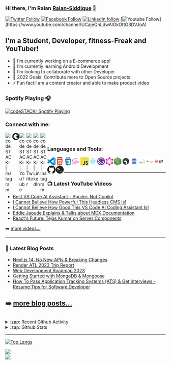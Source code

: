 ### Hi there, I'm Raian [Raian-Siddique][website] 👋

<!-- [![Facebook Follow](https://img.shields.io/badge/facebook-%231877F2.svg?&style=for-the-badge&logo=facebook&logoColor=white)](https://facebook.com/raiansiddique01/) -->
[![Twitter Follow](https://img.shields.io/badge/twitter-%231DA1F2.svg?&style=for-the-badge&logo=twitter&logoColor=white)](https://twitter.com/raiansiddique)
[![Facebook Follow](https://img.shields.io/badge/instagram-%23E4405F.svg?&style=for-the-badge&logo=instagram&logoColor=white)](https://www.instagram.com/raiansiddique/)
[![LinkedIn follow](https://img.shields.io/badge/linkedin-%230077B5.svg?&style=for-the-badge&logo=linkedin&logoColor=white)](https://www.linkedin.com/in/raiansiddique/)
[![Youtube Follow](https://img.shields.io/badge/youtube-%23FF0000.svg?&style=for-the-badge&logo=youtube&logoColor=white")](https://www.youtube.com/channel/UCajeQhLdwAlGkOttO3DVJoA)

## I'm a Student, Developer, fitness-Freak and YouTuber!

- 🔭 I’m currently working on a E-commerce app!
- 🌱 I’m currently learning Android Development
- 👯 I’m looking to collaborate with other Developer
- 🥅 2022 Goals: Contribute more to Open Source projects
- ⚡ Fun fact:I am a content creator and able to make product video

### Spotify Playing 🎧

[<img src="https://now-playing-codestackr.vercel.app/api/spotify-playing" alt="codeSTACKr Spotify Playing" width="350" />](https://open.spotify.com/user/swyqyimdc12jajde4vpwd2x1b)

### Connect with me:

[<img align="left" alt="codeSTACKr | Instagram" width="22px" src="https://cdn.jsdelivr.net/npm/simple-icons@v3/icons/facebook.svg" />][facebook]
[<img align="left" alt="codeSTACKr.com" width="22px" src="https://raw.githubusercontent.com/iconic/open-iconic/master/svg/globe.svg" />][website]
[<img align="left" alt="codeSTACKr | YouTube" width="22px" src="https://cdn.jsdelivr.net/npm/simple-icons@v3/icons/youtube.svg" />][youtube]
[<img align="left" alt="codeSTACKr | Twitter" width="22px" src="https://cdn.jsdelivr.net/npm/simple-icons@v3/icons/twitter.svg" />][twitter]
[<img align="left" alt="codeSTACKr | LinkedIn" width="22px" src="https://cdn.jsdelivr.net/npm/simple-icons@v3/icons/linkedin.svg" />][linkedin]
[<img align="left" alt="codeSTACKr | Instagram" width="22px" src="https://cdn.jsdelivr.net/npm/simple-icons@v3/icons/instagram.svg" />][instagram]

<br />

### Languages and Tools:

[<img align="left" alt="Visual Studio Code" width="26px" src="https://raw.githubusercontent.com/github/explore/80688e429a7d4ef2fca1e82350fe8e3517d3494d/topics/visual-studio-code/visual-studio-code.png" />][webdevplaylist]
[<img align="left" alt="HTML5" width="26px" src="https://raw.githubusercontent.com/github/explore/80688e429a7d4ef2fca1e82350fe8e3517d3494d/topics/html/html.png" />][webdevplaylist]
[<img align="left" alt="CSS3" width="26px" src="https://raw.githubusercontent.com/github/explore/80688e429a7d4ef2fca1e82350fe8e3517d3494d/topics/css/css.png" />][cssplaylist]
[<img align="left" alt="Sass" width="26px" src="https://raw.githubusercontent.com/github/explore/80688e429a7d4ef2fca1e82350fe8e3517d3494d/topics/sass/sass.png" />][cssplaylist]
[<img align="left" alt="JavaScript" width="26px" src="https://raw.githubusercontent.com/github/explore/80688e429a7d4ef2fca1e82350fe8e3517d3494d/topics/javascript/javascript.png" />][jsplaylist]
[<img align="left" alt="React" width="26px" src="https://raw.githubusercontent.com/github/explore/80688e429a7d4ef2fca1e82350fe8e3517d3494d/topics/react/react.png" />][reactplaylist]
[<img align="left" alt="Gatsby" width="26px" src="https://raw.githubusercontent.com/github/explore/e94815998e4e0713912fed477a1f346ec04c3da2/topics/gatsby/gatsby.png" />][webdevplaylist]
[<img align="left" alt="GraphQL" width="26px" src="https://raw.githubusercontent.com/github/explore/80688e429a7d4ef2fca1e82350fe8e3517d3494d/topics/graphql/graphql.png" />][webdevplaylist]
[<img align="left" alt="Node.js" width="26px" src="https://raw.githubusercontent.com/github/explore/80688e429a7d4ef2fca1e82350fe8e3517d3494d/topics/nodejs/nodejs.png" />][webdevplaylist]
[<img align="left" alt="Deno" width="26px" src="https://raw.githubusercontent.com/github/explore/361e2821e2dea67711cde99c9c40ed357061cf27/topics/deno/deno.png" />][webdevplaylist]
[<img align="left" alt="SQL" width="26px" src="https://raw.githubusercontent.com/github/explore/80688e429a7d4ef2fca1e82350fe8e3517d3494d/topics/sql/sql.png" />][webdevplaylist]
[<img align="left" alt="MySQL" width="26px" src="https://raw.githubusercontent.com/github/explore/80688e429a7d4ef2fca1e82350fe8e3517d3494d/topics/mysql/mysql.png" />][webdevplaylist]
[<img align="left" alt="MongoDB" width="26px" src="https://raw.githubusercontent.com/github/explore/80688e429a7d4ef2fca1e82350fe8e3517d3494d/topics/mongodb/mongodb.png" />][webdevplaylist]
[<img align="left" alt="Git" width="26px" src="https://raw.githubusercontent.com/github/explore/80688e429a7d4ef2fca1e82350fe8e3517d3494d/topics/git/git.png" />][webdevplaylist]
[<img align="left" alt="GitHub" width="26px" src="https://raw.githubusercontent.com/github/explore/78df643247d429f6cc873026c0622819ad797942/topics/github/github.png" />][webdevplaylist]
[<img align="left" alt="Terminal" width="26px" src="https://raw.githubusercontent.com/github/explore/80688e429a7d4ef2fca1e82350fe8e3517d3494d/topics/terminal/terminal.png" />][webdevplaylist]

<br />
<br />

---

### 📺 Latest YouTube Videos

<!-- YOUTUBE:START fo the chammel-->
- [Best VS Code AI Assistant - Spoiler: Not Copilot](https://www.youtube.com/watch?v=dNskJAl5dBw)
- [I Cannot Believe How Powerful This Headless CMS Is!](https://www.youtube.com/watch?v=43Eznupydng)
- [I Cannot Believe How Good This VS Code AI Coding Assistant Is!](https://www.youtube.com/watch?v=TALwI3J4asY)
- [Eddie Jaoude Explains &amp; Talks about MDX Documentation](https://www.youtube.com/watch?v=ZTX9-_MyaIw)
- [React&#39;s Future: Tejas Kumar on Server Components](https://www.youtube.com/watch?v=zn-nFWDxyiw)
<!-- YOUTUBE:END -->

➡️ [more videos...](https://web.facebook.com/raiansiddique01/)

---

### 📕 Latest Blog Posts

<!-- BLOG-POST-LIST:START -->
- [Next.js 14: No New APIs &amp; Breaking Changes](https://dev.to/mongodb/nextjs-14-no-new-apis-breaking-changes-3nh3)
- [Render ATL 2023 Trip Report](https://dev.to/codestackr/render-atl-2023-trip-report-mp4)
- [Web Development Roadmap 2023](https://dev.to/codestackr/web-development-roadmap-2023-5beo)
- [Getting Started with MongoDB &amp; Mongoose](https://dev.to/codestackr/getting-started-with-mongodb-mongoose-2h6a)
- [How To Pass Application Tracking Systems &lpar;ATS&rpar; &amp; Get Interviews - Resume Tips for Software Developer](https://dev.to/codestackr/how-to-pass-application-tracking-systems-ats-get-interviews-resume-tips-for-software-developer-4bmo)
<!-- BLOG-POST-LIST:END -->

## ➡️ [more blog posts...](https://web.facebook.com/raiansiddique01/)

<!-- ---

### ➡️➡️➡️

<img align="left" alt= "Raian-Siddique git stats" src="https://github-readme-stats.vercel.app/api?username=Raian-Siddique&show_icons=true&hide_border=true" /> -->

## <!-- github stats:END -->

<details>
  <summary >:zap: Recent Github Activity</summary>
  
<!--START_SECTION:activity-->
1. 🎉 Merged PR [#2](https://github.com//Raian-Siddique/pin-matcher/pull/2) in [Raian-Siddique/pin-matcher](https://github.com//Raian-Siddique/pin-matcher)
2. 💪 Opened PR [#2](https://github.com//Raian-Siddique/pin-matcher/pull/2) in [Raian-Siddique/pin-matcher](https://github.com//Raian-Siddique/pin-matcher)
3. 🗣 Commented on [#1](https://github.com//Raian-Siddique/pin-matcher/issues/1) in [Raian-Siddique/pin-matcher](https://github.com//Raian-Siddique/pin-matcher)
4. 🎉 Merged PR [#1](https://github.com//Raian-Siddique/pin-matcher/pull/1) in [Raian-Siddique/pin-matcher](https://github.com//Raian-Siddique/pin-matcher)
5. 💪 Opened PR [#1](https://github.com//Raian-Siddique/pin-matcher/pull/1) in [Raian-Siddique/pin-matcher](https://github.com//Raian-Siddique/pin-matcher)
<!--END_SECTION:activity-->

</details>

<details align="left">
  <summary >:zap: Github Stats</summary>

  <img align="left" alt="codeSTACKr's Github Stats" src="https://github-readme-stats.codestackr.vercel.app/api?username=Raian-Siddique&show_icons=true&hide_border=true" />

## </details>

---

<!-- ### 📕 Top language -->

[![Top Langs](https://github-readme-stats.vercel.app/api/top-langs/?username=anuraghazra&layout=compact)](https://github.com/Raian-Siddique/github-readme-stats)

<a href="https://github.com/anuraghazra/github-readme-stats">
  <img align="left" src="https://github-readme-stats.vercel.app/api/pin/?username=anuraghazra&repo=github-readme-stats" />
</a>

<br />

<a href="https://github.com/anuraghazra/convoychat">
  <img align="left" src="https://github-readme-stats.vercel.app/api/pin/?username=anuraghazra&repo=convoychat" />
</a>

[website]: https://raian-siddique.github.io/personal-website/
[twitter]: https://twitter.com/raiansiddique01
[youtube]: https://www.youtube.com/channel/UCP9yekC_9JP8lztgZ9H51Ew
[instagram]: https://www.instagram.com/raiansiddique/
[linkedin]: https://www.linkedin.com/in/raiansiddique001/
[webdevplaylist]: https://web.facebook.com/raiansiddique01/
[jsplaylist]: https://web.facebook.com/raiansiddique01/
[cssplaylist]: https://web.facebook.com/raiansiddique01/
[reactplaylist]: https://web.facebook.com/raiansiddique01/
[facebook]: https://web.facebook.com/raiansiddique01/
